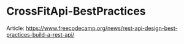 # CrossFitApi-BestPractices

Article: https://www.freecodecamp.org/news/rest-api-design-best-practices-build-a-rest-api/
